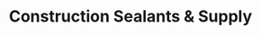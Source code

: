 ---
title: "Construction Sealants & Supply"
url: /phoenix/construction-sealants-und-supply/
shop: Großhandel
---